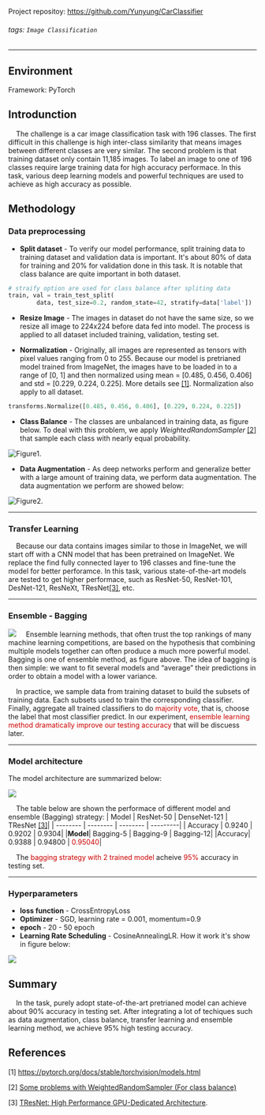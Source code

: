 Project repositoy: https://github.com/Yunyung/CarClassifier

###### tags: `Image Classification`

---
## Environment
Framework: PyTorch
## Introdunction
&nbsp;&nbsp;&nbsp;&nbsp;The challenge is a car image classification task with 196 classes. The first difficult in this challenge is high inter-class similarity that means images between different classes are very similar. The second problem is that training dataset only contain 11,185 images. To label an image to one of 196 classes require large training data for high accuracy performace. In this task, various deep learning models and powerful techniques are used to achieve as high accuracy as possible.

## Methodology

### Data preprocessing
- **Split dataset** - To verify our model performance, split training data to training dataset and validation data is important. It's about 80% of data for training and 20% for validation done in this task. It is notable that class balance are quite important in both dataset.
```python
# straify option are used for class balance after spliting data
train, val = train_test_split(
        data, test_size=0.2, random_state=42, stratify=data['label'])
```

- **Resize Image** - The images in dataset do not have the same size, so we resize all image to 224x224 before data fed into model. The process is applied to all dataset included training, validation, testing set.

- **Normalization** - Originally, all images are represented as tensors with pixel values ranging from 0 to 255. Because our model is pretrianed model trained from ImageNet, the images have to be loaded in to a range of [0, 1] and then normalized using mean = [0.485, 0.456, 0.406] and std = [0.229, 0.224, 0.225]. More details see [[1]](https://pytorch.org/docs/stable/torchvision/models.html). Normalization also apply to all dataset.
```python
transforms.Normalize([0.485, 0.456, 0.406], [0.229, 0.224, 0.225])
```
- **Class Balance** - The classes are unbalanced in training data, as figure below. To deal with this problem, we apply *WeightedRandomSampler* [[2]](https://discuss.pytorch.org/t/some-problems-with-weightedrandomsampler/23242/34) that sample each class with nearly equal probability.

<img src="https://i.imgur.com/SxZ2y6N.jpg" title="Figure1." />

- **Data Augmentation** - As deep networks perform and generalize better with a large amount of training data, we perform data augmentation. The data augmentation we perform are showed below:

<img src="https://i.imgur.com/yBFYbpQ.jpg" title="Figure2." />

<hr>

### Transfer Learning
&nbsp;&nbsp;&nbsp;&nbsp;Because our data contains images similar to those in ImageNet, we will start off with a CNN model that has been pretrained on ImageNet. We replace the find fully connected layer to 196 classes and fine-tune the model for better perforamce. In this task, various state-of-the-art models are tested to get higher performace, such as ResNet-50, ResNet-101, DesNet-121, ResNeXt, TResNet[[3]](https://github.com/mrT23/TResNet), etc.

<hr>

### Ensemble - Bagging
![](https://i.imgur.com/vJouRqk.jpg)
&nbsp;&nbsp;&nbsp;&nbsp;Ensemble learning methods, that often trust the top rankings of many machine learning competitions, are based on the hypothesis that combining multiple models together can often produce a much more powerful model. Bagging is one of ensemble method, as figure above. The idea of bagging is then simple: we want to fit several models and “average” their predictions in order to obtain a model with a lower variance. 

&nbsp;&nbsp;&nbsp;&nbsp;In practice, we sample data from training dataset to build the subsets of training data. Each subsets used to train the corresponding classifier. Finally, aggregate all trained classifiers to do <font color="#c00">majority vote</font>, that is, choose the label that most classifier predict. In our experiment, <font color="#c00">ensemble learning method dramatically improve our testing accuracy</font> that will be discuess later.
<hr>

### Model architecture
The model architecture are summarized below:

![](https://i.imgur.com/slUlZOA.png)





&nbsp;&nbsp;&nbsp;&nbsp;The table below are shown the performace of different model and ensemble (Bagging) strategy:
| Model | ResNet-50 | DenseNet-121 | TResNet [[3]](https://github.com/mrT23/TResNet)|
| -------- | -------- | -------- | ---------|
| Accuracy    | 0.9240     | 0.9202     | 0.9304|
|**Model**| Bagging-5 | Bagging-9 | Bagging-12|
|Accuracy| 0.9388 | 0.94800 | <font color="#c00">0.95040</font>|

&nbsp;&nbsp;&nbsp;&nbsp;The <font color="#c00">bagging strategy with 2 trained model</font> acheive <font color="#c00">95%</font> accuracy in testing set.
<hr>

### Hyperparameters
- **loss function** - CrossEntropyLoss
- **Optimizer** - SGD, learning rate = 0.001, momentum=0.9
- **epoch** - 20 - 50 epoch
- **Learning Rate Scheduling** - CosineAnnealingLR. How it work it's show in figure below:

![](https://i.imgur.com/fIBrO2X.jpg)

## Summary
&nbsp;&nbsp;&nbsp;&nbsp;In the task, purely adopt state-of-the-art pretrianed model can achieve about 90% accuracy in testing set. After integrating a lot of techiques such as data augmentation, class balance, transfer learning and ensemble learning method, we achieve 95% high testing accuracy.
## References
[1] https://pytorch.org/docs/stable/torchvision/models.html

[2] [Some problems with WeightedRandomSampler (For class balance)](https://discuss.pytorch.org/t/some-problems-with-weightedrandomsampler/23242/34)

[3] [TResNet: High Performance GPU-Dedicated Architecture](https://github.com/mrT23/TResNet).
